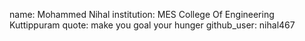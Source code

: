 name: Mohammed Nihal
institution: MES College Of Engineering Kuttippuram
quote: make you goal your hunger
github_user: nihal467

